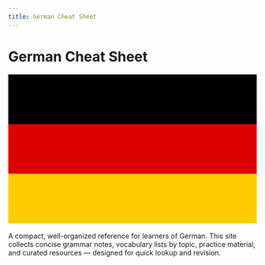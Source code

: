 ```yaml
---
title: German Cheat Sheet
---
```


# **German Cheat Sheet**

![German Flag](assets/images/flag-full.svg)

A compact, well-organized reference for learners of German. This site collects concise grammar notes, vocabulary lists by topic, practice material, and curated resources — designed for quick lookup and revision.